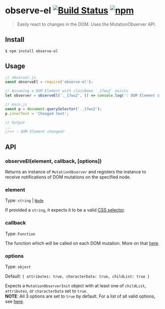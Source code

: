 # observe-el [![Build Status](https://travis-ci.org/yeskunall/observe-el.svg?branch=master)](https://travis-ci.org/yeskunall/observe-el) [![npm](https://img.shields.io/npm/dt/observe-el.svg)](http://npm.im/observe-el)
> Easily react to changes in the DOM. Uses the MutationObserver API.

## Install

```shell
$ npm install observe-el
```

## Usage

```js
// observer.js
const observeEl = require('observe-el');

// Assuming a DOM Element with className `_17wu2` exists
let observer = observeEl('._17wu2', () => console.log('💡 DOM Element changed!'));

// main.js
const p = document.querySelector('._17wu2');
p.innerText = 'Changed text';

// Output
...
//=> 💡 DOM Element changed!
```

## API

### observeEl(element, callback, [options])

Returns an instance of `MutationObserver` and registers the instance to receive notifications of DOM mutations on the specified node.

### element

Type: `string` | [`Node`](https://developer.mozilla.org/en-US/docs/Web/API/Node)

If provided a `string`, it expects it to be a valid [CSS selector](https://developer.mozilla.org/en-US/docs/Learn/CSS/Introduction_to_CSS/Selectors).

### callback

Type: `Function`

The function which will be called on each DOM mutation. More on that [here](https://developer.mozilla.org/en-US/docs/Web/API/MutationObserver).

### options

Type: `object`

Default: `{ attributes: true, characterData: true, childList: true }`

Expects a `MutationObserverInit` object with at least one of `childList`, `attributes`, or `characterData` set to `true`.<br/>
__NOTE__: All 3 options are set to `true` by default. For a list of all valid options, see [here](https://developer.mozilla.org/en-US/docs/Web/API/MutationObserver#MutationObserverInit).






